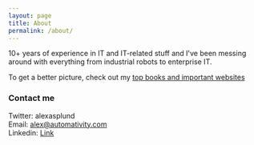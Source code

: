 ```yaml
---
layout: page
title: About
permalink: /about/
---
```


10+ years of experience in IT and IT-related stuff and I've been messing around with everything from industrial robots to enterprise IT.

To get a better picture, check out my  [top books and important websites](/resources/)

### Contact me

Twitter: alexasplund  
Email: alex@automativity.com  
Linkedin: [Link](https://www.linkedin.com/in/alex-asplund-54134156/)